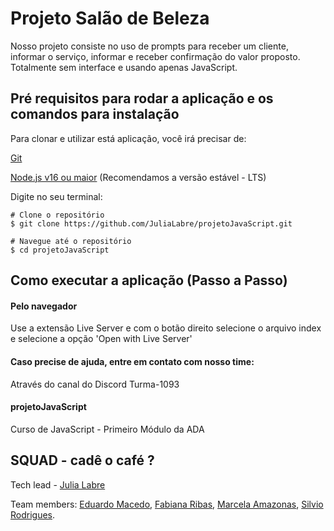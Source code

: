# Projeto Salão de Beleza

Nosso projeto consiste no uso de prompts para receber um cliente, informar o serviço, informar e receber confirmação do valor proposto. Totalmente sem interface e usando apenas JavaScript.

## Pré requisitos para rodar a aplicação e os comandos para instalação

Para clonar e utilizar está aplicação, você irá precisar de:

[Git](https://git-scm.com/)

[Node.js v16 ou maior](https://nodejs.org/en)
(Recomendamos a versão estável - LTS)

Digite no seu terminal:

```
# Clone o repositório
$ git clone https://github.com/JuliaLabre/projetoJavaScript.git

# Navegue até o repositório
$ cd projetoJavaScript

```

## Como executar a aplicação (Passo a Passo)

#### Pelo navegador

Use a extensão Live Server e com o botão direito selecione o arquivo index e selecione a opção 'Open with Live Server'

#### Caso precise de ajuda, entre em contato com nosso time:

Através do canal do Discord Turma-1093

#### projetoJavaScript

Curso de JavaScript - Primeiro Módulo da ADA

## SQUAD - cadê o café ?

Tech lead - [Julia Labre](https://github.com/JuliaLabre)

Team members:
[Eduardo Macedo](https://github.com/eduardo-assimo),
[Fabiana Ribas](https://github.com/FabianaRibas),
[Marcela Amazonas](https://github.com/marcellaamazonas),
[Silvio Rodrigues](https://github.com/SilvioRC).
